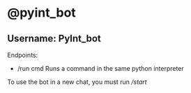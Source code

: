 # @pyint_bot
## Username: PyInt_bot


Endpoints:  
* /run  cmd                 Runs a command in the same python interpreter

To use the bot in a new chat, you must run _/start_
